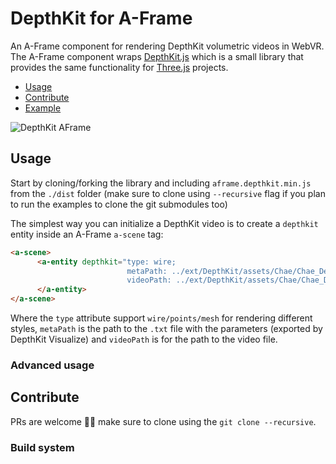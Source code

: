 # DepthKit for A-Frame
An A-Frame component for rendering DepthKit volumetric videos in WebVR. The A-Frame component wraps [DepthKit.js](https://github.com/juniorxsound/DepthKit.js) which is a small library that provides the same functionality for [Three.js](https://github.com/mrdoob/three.js) projects.
- [Usage](#usage)
- [Contribute](#contribute)
- [Example](https://juniorxsound.github.io/DepthKit-A-Frame/)

![DepthKit AFrame](https://github.com/juniorxsound/DepthKit-A-Frame/blob/master/docs/screenshot.png)

## Usage
Start by cloning/forking the library and including ```aframe.depthkit.min.js``` from the ```./dist``` folder (make sure to clone using ```--recursive``` flag if you plan to run the examples to clone the git submodules too)

The simplest way you can initialize a DepthKit video is to create a ```depthkit``` entity inside an A-Frame ```a-scene``` tag:
```html
<a-scene>
      <a-entity depthkit="type: wire;
                          metaPath: ../ext/DepthKit/assets/Chae/Chae_Demo_Upres.txt;
                          videoPath: ../ext/DepthKit/assets/Chae/Chae_Demo_Upres.webm;">
      </a-entity>
</a-scene>
```
Where the ```type``` attribute support ```wire/points/mesh``` for rendering different styles, ```metaPath``` is the path to the ```.txt``` file with the parameters (exported by DepthKit Visualize) and ```videoPath``` is for the path to the video file.

### Advanced usage

## Contribute
PRs are welcome ✊🏻 make sure to clone using the ```git clone --recursive```.

### Build system

